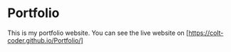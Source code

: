 # Portfolio
This is my portfolio website. You can see the live website on [https://colt-coder.github.io/Portfolio/]
